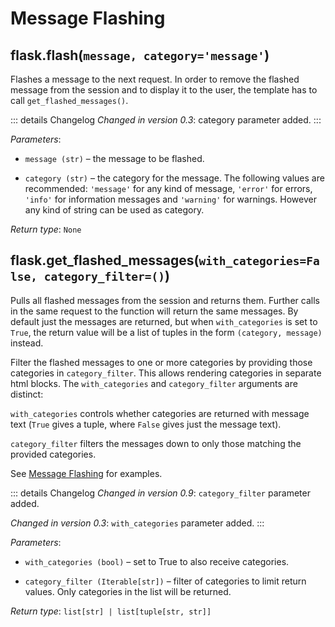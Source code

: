 # Message Flashing

## flask.flash(`message, category='message'`)

Flashes a message to the next request. In order to remove the flashed message from the session and to display it to the user, the template has to call `get_flashed_messages()`.

::: details Changelog
*Changed in version 0.3*: category parameter added.
:::

*Parameters*:

- `message (str)` – the message to be flashed.

- `category (str)` – the category for the message. The following values are recommended: `'message'` for any kind of message, `'error'` for errors, `'info'` for information messages and `'warning'` for warnings. However any kind of string can be used as category.

*Return type*: `None`

## flask.get_flashed_messages(`with_categories=False, category_filter=()`)

Pulls all flashed messages from the session and returns them. Further calls in the same request to the function will return the same messages. By default just the messages are returned, but when `with_categories` is set to `True`, the return value will be a list of tuples in the form `(category, message)` instead.

Filter the flashed messages to one or more categories by providing those categories in `category_filter`. This allows rendering categories in separate html blocks. The `with_categories` and `category_filter` arguments are distinct:

`with_categories` controls whether categories are returned with message text (`True` gives a tuple, where `False` gives just the message text).

`category_filter` filters the messages down to only those matching the provided categories.

See [Message Flashing](https://flask.palletsprojects.com/en/2.3.x/patterns/flashing/) for examples.

::: details Changelog
*Changed in version 0.9*: `category_filter` parameter added.

*Changed in version 0.3*: `with_categories` parameter added.
:::

*Parameters*:

- `with_categories (bool)` – set to True to also receive categories.

- `category_filter (Iterable[str])` – filter of categories to limit return values. Only categories in the list will be returned.

*Return type*: `list[str] | list[tuple[str, str]]`